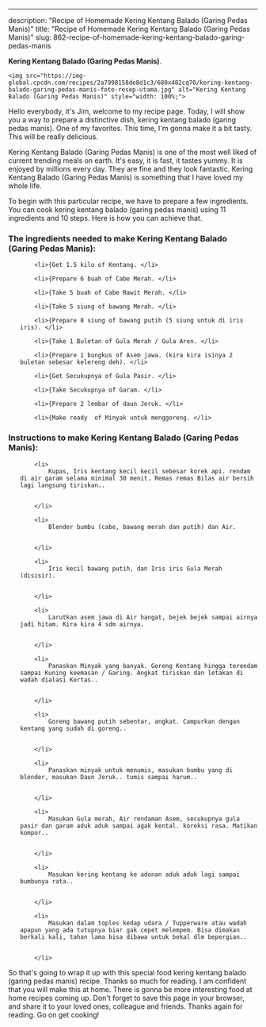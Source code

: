 ---
description: "Recipe of Homemade Kering Kentang Balado (Garing Pedas Manis)"
title: "Recipe of Homemade Kering Kentang Balado (Garing Pedas Manis)"
slug: 862-recipe-of-homemade-kering-kentang-balado-garing-pedas-manis

<p>
	<strong>Kering Kentang Balado (Garing Pedas Manis)</strong>. 
	
</p>
<p>
	
	<img src="https://img-global.cpcdn.com/recipes/2a7998158de8d1c3/680x482cq70/kering-kentang-balado-garing-pedas-manis-foto-resep-utama.jpg" alt="Kering Kentang Balado (Garing Pedas Manis)" style="width: 100%;">
	
	
</p>
<p>
	Hello everybody, it's Jim, welcome to my recipe page. Today, I will show you a way to prepare a distinctive dish, kering kentang balado (garing pedas manis). One of my favorites. This time, I'm gonna make it a bit tasty. This will be really delicious.
</p>
	
<p>
	
</p>
<p>
	Kering Kentang Balado (Garing Pedas Manis) is one of the most well liked of current trending meals on earth. It's easy, it is fast, it tastes yummy. It is enjoyed by millions every day. They are fine and they look fantastic. Kering Kentang Balado (Garing Pedas Manis) is something that I have loved my whole life.
</p>

<p>
To begin with this particular recipe, we have to prepare a few ingredients. You can cook kering kentang balado (garing pedas manis) using 11 ingredients and 10 steps. Here is how you can achieve that.
</p>

<h3>The ingredients needed to make Kering Kentang Balado (Garing Pedas Manis):</h3>

<ol>
	
		<li>{Get 1.5 kilo of Kentang. </li>
	
		<li>{Prepare 6 buah of Cabe Merah. </li>
	
		<li>{Take 5 buah of Cabe Rawit Merah. </li>
	
		<li>{Take 5 siung of bawang Merah. </li>
	
		<li>{Prepare 8 siung of bawang putih (5 siung untuk di iris iris). </li>
	
		<li>{Take 1 Buletan of Gula Merah / Gula Aren. </li>
	
		<li>{Prepare 1 bungkus of Asem jawa. (kira kira isinya 2 buletan sebesar kelereng deh). </li>
	
		<li>{Get Secukupnya of Gula Pasir. </li>
	
		<li>{Take Secukupnya of Garam. </li>
	
		<li>{Prepare 2 lembar of daun Jeruk. </li>
	
		<li>{Make ready  of Minyak untuk menggoreng. </li>
	
</ol>
<p>
	
</p>

<h3>Instructions to make Kering Kentang Balado (Garing Pedas Manis):</h3>

<ol>
	
		<li>
			Kupas, Iris kentang kecil kecil sebesar korek api. rendam di air garam selama minimal 30 menit. Remas remas Bilas air bersih lagi langsung tiriskan..
			
			
		</li>
	
		<li>
			Blender bumbu (cabe, bawang merah dan putih) dan Air.
			
			
		</li>
	
		<li>
			Iris kecil bawang putih, dan Iris iris Gula Merah (disisir).
			
			
		</li>
	
		<li>
			Larutkan asem jawa di Air hangat, bejek bejek sampai airnya jadi hitam. Kira kira 4 sdm airnya.
			
			
		</li>
	
		<li>
			Panaskan Minyak yang banyak. Goreng Kentang hingga terendam sampai Kuning keemasan / Garing. Angkat tiriskan dan letakan di wadah dialasi Kertas..
			
			
		</li>
	
		<li>
			Goreng bawang putih sebentar, angkat. Campurkan dengan kentang yang sudah di goreng..
			
			
		</li>
	
		<li>
			Panaskan minyak untuk menumis, masukan bumbu yang di blender, masukan Daun Jeruk.. tumis sampai harum..
			
			
		</li>
	
		<li>
			Masukan Gula merah, Air rendaman Asem, secukupnya gula pasir dan garam aduk aduk sampai agak kental. koreksi rasa. Matikan kompor..
			
			
		</li>
	
		<li>
			Masukan kering kentang ke adonan aduk aduk lagi sampai bumbunya rata..
			
			
		</li>
	
		<li>
			Masukan dalam toples kedap udara / Tupperware atau wadah apapun yang ada tutupnya biar gak cepet melempem. Bisa dimakan berkali kali, tahan lama bisa dibawa untuk bekal dlm bepergian..
			
			
		</li>
	
</ol>

<p>
	
</p>

<p>
	So that's going to wrap it up with this special food kering kentang balado (garing pedas manis) recipe. Thanks so much for reading. I am confident that you will make this at home. There is gonna be more interesting food at home recipes coming up. Don't forget to save this page in your browser, and share it to your loved ones, colleague and friends. Thanks again for reading. Go on get cooking!
</p>
